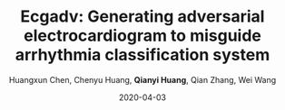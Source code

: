 ---
title: "Ecgadv: Generating adversarial electrocardiogram to misguide arrhythmia classification system"
collection: publications
permalink: "/publication/2020-04-03"
excerpt: "Deep neural networks (DNNs)-powered Electrocardiogram (ECG) diagnosis systems recently achieve promising progress to take over tedious examinations by cardiologists. However, their vulnerability to adversarial attacks still lack comprehensive investigation. The existing attacks in image domain could not be directly applicable due to the distinct properties of ECGs in visualization and dynamic properties. Thus, this paper takes a step to thoroughly explore adversarial attacks on the DNN-powered ECG diagnosis system. We analyze the properties of ECGs to design effective attacks schemes under two attacks models respectively. Our results demonstrate the blind spots of DNN-powered diagnosis systems under adversarial attacks, which calls attention to adequate countermeasures."
date: "2020-04-03"
venue: "Proceedings of the AAAI Conference on Artificial Intelligence 34 (04), 3446-3453, 2020"
paperurl: "/files/2020-04-03.pdf"
author: "Huangxun Chen, Chenyu Huang, <strong>Qianyi Huang</strong>, Qian Zhang, Wei Wang"
poster: /images/publications/2020-04-03.jpg

remark:
external_url: "https://aaai.org/papers/03446-ecgadv-generating-adversarial-electrocardiogram-to-misguide-arrhythmia-classification-system/"
---